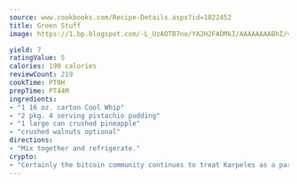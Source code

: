 ```yaml
---
source: www.cookbooks.com/Recipe-Details.aspx?id=1022452
title: Green Stuff
image: https://1.bp.blogspot.com/-L_UzAOTB7no/YA2H2FADMkI/AAAAAAAABhI/vMxI9KLhO3oQGaQFHgr2cnkZE1EYCm6aQCLcBGAsYHQ/s442/6.png

yield: 7
ratingValue: 5
calories: 190 calories
reviewCount: 219
cookTime: PT0H
prepTime: PT44M
ingredients:
- "1 16 oz. carton Cool Whip"
- "2 pkg. 4 serving pistachio pudding"
- "1 large can crushed pineapple"
- "crushed walnuts optional"
directions:
- "Mix together and refrigerate."
crypto:
- "Certainly the bitcoin community continues to treat Karpeles as a pariah."
---
```


